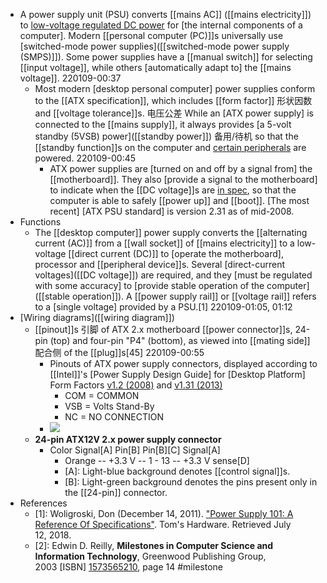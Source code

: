 - A power supply unit (PSU) converts [[mains AC]] ([[mains electricity]]) to [low-voltage regulated DC power](((8y3Z2XFwm))) for [the internal components of a computer]. Modern [[personal computer (PC)]]s universally use [switched-mode power supplies]([[switched-mode power supply (SMPS)]]). Some power supplies have a [[manual switch]] for selecting [[input voltage]], while others [automatically adapt to] the [[mains voltage]].
220109-00:37
    - Most modern [desktop personal computer] power supplies conform to the [[ATX specification]], which includes [[form factor]] 形状因数 and [[voltage tolerance]]s. 电压公差 While an [ATX power supply] is connected to the [[mains supply]], it always provides [a 5-volt standby (5VSB) power]([[standby power]]) 备用/待机 so that the [[standby function]]s on the computer and [certain peripherals]([[peripheral]]) are powered. 
220109-00:45
        - ATX power supplies are [turned on and off by a signal from] the [[motherboard]]. They also [provide a signal to the motherboard] to indicate when the [[DC voltage]]s are [in spec](((ocQEWXHMT))), so that the computer is able to safely [[power up]] and [[boot]]. [The most recent] [ATX PSU standard] is version 2.31 as of mid-2008.
- Functions
    - The [[desktop computer]] power supply converts the [[alternating current (AC)]] from a [[wall socket]] of [[mains electricity]] to a low-voltage [[direct current (DC)]] to [operate the motherboard], processor and [[peripheral device]]s. Several [direct-current voltages]([[DC voltage]]) are required, and they [must be regulated with some accuracy] to [provide stable operation of the computer]([[stable operation]]). A [[power supply rail]] or [[voltage rail]] refers to a [single voltage] provided by a PSU.[1]
220109-01:05, 01:12
- [Wiring diagrams]([[wiring diagram]])
    - [[pinout]]s 引脚 of ATX 2.x motherboard [[power connector]]s, 24-pin (top) and four-pin "P4" (bottom), as viewed into [[mating side]] 配合侧 of the [[plug]]s[45]
220109-00:55
        - Pinouts of ATX power supply connectors, displayed according to [[Intel]]'s [Power Supply Design Guide] for [Desktop Platform] Form Factors [v1.2 (2008)](http://www.formfactors.org/developer/specs/Power_Supply_Design_Guide_Desktop_Platform_Rev_1_2.pdf) and [v1.31 (2013)](http://cache-www.intel.com/cd/00/00/52/37/523796_523796.pdf#page=26)
            - COM = COMMON
            - VSB = Volts Stand-By
            - NC = NO CONNECTION
        - ![](https://firebasestorage.googleapis.com/v0/b/firescript-577a2.appspot.com/o/imgs%2Fapp%2FXELiu-NovaKG%2FsQPP5XCDBi.png?alt=media&token=d83920fd-79bc-4250-beea-2339a6106d1f)
    - **24-pin ATX12V 2.x power supply connector**
        - Color	Signal[A]	Pin[B]	Pin[B][C]	Signal[A]
            - Orange -- +3.3 V -- 1 - 13 -- +3.3 V sense[D]
            - [A]: Light-blue background denotes [[control signal]]s.
            - [B]: Light-green background denotes the pins present only in the [[24-pin]] connector.
- References
    - [1]: Woligroski, Don (December 14, 2011). ["Power Supply 101: A Reference Of Specifications"](https://www.tomshardware.co.uk/power-supply-specifications-atx-reference,review-32338-2.html). Tom's Hardware. Retrieved July 12, 2018.
    - [2]: Edwin D. Reilly, __Milestones in Computer Science and Information Technology__, Greenwood Publishing Group, 2003 [ISBN] [1573565210](https://en.wikipedia.org/wiki/Special:BookSources/1573565210), page 14 #milestone
